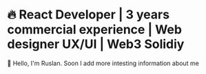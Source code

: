 #  🔥 React Developer | 3 years commercial experience | Web designer UX/UI | Web3 Solidiy

👋 Hello, I'm Ruslan. Soon I add more intesting information about me
